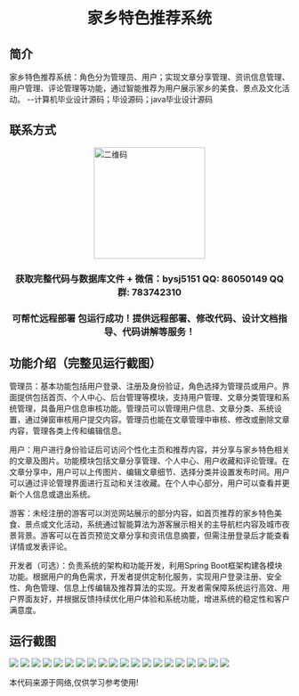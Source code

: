 <p><h1 align="center">家乡特色推荐系统</h1></p>

## 简介
家乡特色推荐系统：角色分为管理员、用户；实现文章分享管理、资讯信息管理、用户管理、评论管理等功能，通过智能推荐为用户展示家乡的美食、景点及文化活动。    --计算机毕业设计源码；毕设源码；java毕业设计源码


## 联系方式
<img src="https://bs-1329754181.cos.ap-shanghai.myqcloud.com/wx.jpg" alt="二维码" style="display: block; margin: 0 auto;" width="200px">
<p><h3 align="center">获取完整代码与数据库文件 + 微信：bysj5151 QQ: 86050149 QQ群: 783742310</h3></p>
<p><h3 align="center">可帮忙远程部署 包运行成功！提供远程部署、修改代码、设计文档指导、代码讲解等服务！</h3></p>

## 功能介绍（完整见运行截图）
管理员：基本功能包括用户登录、注册及身份验证，角色选择为管理员或用户。界面提供包括首页、个人中心、后台管理等模块，支持用户管理、文章分类管理和系统管理，具备用户信息审核功能。管理员可以管理用户信息、文章分类、系统设置，通过弹窗审核用户提交内容。管理员也能在文章管理中审核、修改或删除文章内容，管理各类上传和编辑信息。

用户：用户进行身份验证后可访问个性化主页和推荐内容，并分享与家乡特色相关的文章及图片。功能模块包括文章分享管理、个人中心、用户收藏和评论管理。在文章分享中，用户可以上传图片、编辑文章细节、选择分类并设置发布时间。用户可以通过评论管理界面进行互动和关注收藏。在个人中心部分，用户可以查看并更新个人信息或退出系统。

游客：未经注册的游客可以浏览网站展示的部分内容，如首页推荐的家乡特色美食、景点或文化活动，系统通过智能算法为游客展示相关的主导航栏内容及城市夜景背景。游客可以在首页预览文章分享和资讯信息摘要，但需注册登录后才能查看详情或发表评论。

开发者（可选）：负责系统的架构和功能开发，利用Spring Boot框架构建各模块功能。根据用户的角色需求，开发者提供定制化服务，实现用户登录注册、安全性、角色管理、信息上传编辑及推荐算法的实现。开发者需保障系统运行高效、用户界面友好，并根据反馈持续优化用户体验和系统功能，增进系统的稳定性和客户满意度。


## 运行截图
![](https://bs-1329754181.cos.ap-shanghai.myqcloud.com/spring/HometownSpecialtyRecommendationSystem/img/001.jpg)
![](https://bs-1329754181.cos.ap-shanghai.myqcloud.com/spring/HometownSpecialtyRecommendationSystem/img/002.jpg)
![](https://bs-1329754181.cos.ap-shanghai.myqcloud.com/spring/HometownSpecialtyRecommendationSystem/img/003.jpg)
![](https://bs-1329754181.cos.ap-shanghai.myqcloud.com/spring/HometownSpecialtyRecommendationSystem/img/004.jpg)
![](https://bs-1329754181.cos.ap-shanghai.myqcloud.com/spring/HometownSpecialtyRecommendationSystem/img/005.jpg)
![](https://bs-1329754181.cos.ap-shanghai.myqcloud.com/spring/HometownSpecialtyRecommendationSystem/img/006.jpg)
![](https://bs-1329754181.cos.ap-shanghai.myqcloud.com/spring/HometownSpecialtyRecommendationSystem/img/007.jpg)
![](https://bs-1329754181.cos.ap-shanghai.myqcloud.com/spring/HometownSpecialtyRecommendationSystem/img/008.jpg)
![](https://bs-1329754181.cos.ap-shanghai.myqcloud.com/spring/HometownSpecialtyRecommendationSystem/img/009.jpg)
![](https://bs-1329754181.cos.ap-shanghai.myqcloud.com/spring/HometownSpecialtyRecommendationSystem/img/010.jpg)
![](https://bs-1329754181.cos.ap-shanghai.myqcloud.com/spring/HometownSpecialtyRecommendationSystem/img/011.jpg)
![](https://bs-1329754181.cos.ap-shanghai.myqcloud.com/spring/HometownSpecialtyRecommendationSystem/img/012.jpg)
![](https://bs-1329754181.cos.ap-shanghai.myqcloud.com/spring/HometownSpecialtyRecommendationSystem/img/013.jpg)
![](https://bs-1329754181.cos.ap-shanghai.myqcloud.com/spring/HometownSpecialtyRecommendationSystem/img/014.jpg)
![](https://bs-1329754181.cos.ap-shanghai.myqcloud.com/spring/HometownSpecialtyRecommendationSystem/img/015.jpg)
![](https://bs-1329754181.cos.ap-shanghai.myqcloud.com/spring/HometownSpecialtyRecommendationSystem/img/016.jpg)
![](https://bs-1329754181.cos.ap-shanghai.myqcloud.com/spring/HometownSpecialtyRecommendationSystem/img/017.jpg)
![](https://bs-1329754181.cos.ap-shanghai.myqcloud.com/spring/HometownSpecialtyRecommendationSystem/img/018.jpg)
![](https://bs-1329754181.cos.ap-shanghai.myqcloud.com/spring/HometownSpecialtyRecommendationSystem/img/019.jpg)
![](https://bs-1329754181.cos.ap-shanghai.myqcloud.com/spring/HometownSpecialtyRecommendationSystem/img/020.jpg)

<p>本代码来源于网络,仅供学习参考使用!</p>
